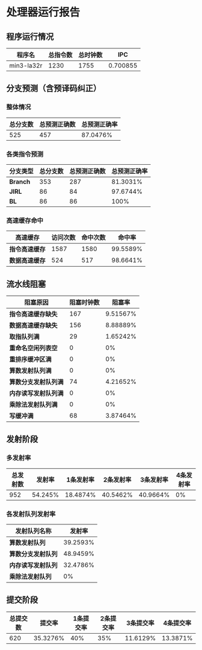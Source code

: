 # 处理器运行报告
## 程序运行情况
|程序名|总指令数|总时钟数|IPC|
|---|---|---|---|
|min3-la32r|1230|1755|0.700855|

## 分支预测（含预译码纠正）
### 整体情况
|总分支数|总预测正确数|总预测正确率|
|---|---|---|
|525|457|87.0476%|

### 各类指令预测
|分支类型|总分支数|总预测正确数|总预测正确率|
|---|---|---|---|
|**Branch**| 353 | 287 | 81.3031%|
|**JIRL**| 86 | 84 | 97.6744%|
|**BL**| 86 | 86 | 100%|

### 高速缓存命中
|高速缓存|访问次数|命中次数|命中率|
|---|---|---|---|
|**指令高速缓存**| 1587 | 1580 | 99.5589%|
|**数据高速缓存**| 524 | 517 | 98.6641%|
## 流水线阻塞
|阻塞原因|阻塞时钟数|阻塞率|
|---|---|---|
|**指令高速缓存缺失**| 167 | 9.51567%|
|**数据高速缓存缺失**| 156 | 8.88889%|
|**取指队列满**| 29 | 1.65242%|
|**重命名空闲列表空**|0 | 0%|
|**重排序缓冲区满**|0 | 0%|
|**算数发射队列满**|0 | 0%|
|**算数分支发射队列满**|74 | 4.21652%|
|**内存读写发射队列满**|0 | 0%|
|**乘除法发射队列满**|0 | 0%|
|**写缓冲满**|68 | 3.87464%|

## 发射阶段
### 多发射率
|总发射数|发射率|1条发射率|2条发射率|3条发射率|4条发射率|
|---|---|---|---|---|---|
|952|54.245%|18.4874%|40.5462%|40.9664%|0%|

### 各发射队列发射率
|发射队列名称|发射率|
|---|---|
|**算数发射队列**|39.2593%|
|**算数分支发射队列**|48.9459%|
|**内存读写发射队列**|32.4786%|
|**乘除法发射队列**|0%|

## 提交阶段
|总提交数|提交率|1条提交率|2条提交率|3条提交率|4条提交率|
|---|---|---|---|---|---|
|620|35.3276%|40%|35%|11.6129%|13.3871%|
